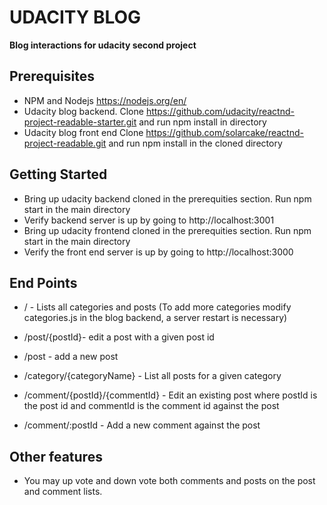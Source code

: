 # UDACITY BLOG

**Blog interactions for udacity second project**

## Prerequisites

* NPM and Nodejs https://nodejs.org/en/
* Udacity blog backend. Clone https://github.com/udacity/reactnd-project-readable-starter.git and run npm install in directory
* Udacity blog front end Clone https://github.com/solarcake/reactnd-project-readable.git and run npm install in the cloned directory

## Getting Started
* Bring up udacity backend cloned in the prerequities section. Run npm start in the main directory
* Verify backend server is up by going to http://localhost:3001
* Bring up udacity frontend cloned in the prerequities section. Run npm start in the main directory
* Verify the front end server is up by going to http://localhost:3000

## End Points

* / - Lists all categories and posts (To add more categories modify categories.js in the blog backend, a server restart is necessary)

* /post/{postId}- edit a post with a given post id

* /post - add a new post

* /category/{categoryName} - List all posts for a given category

* /comment/{postId}/{commentId} - Edit an existing post where postId is the post id and commentId is the comment id against the post
         
* /comment/:postId - Add a new comment against the post

## Other features

* You may up vote and down vote both comments and posts on the post and comment lists.
